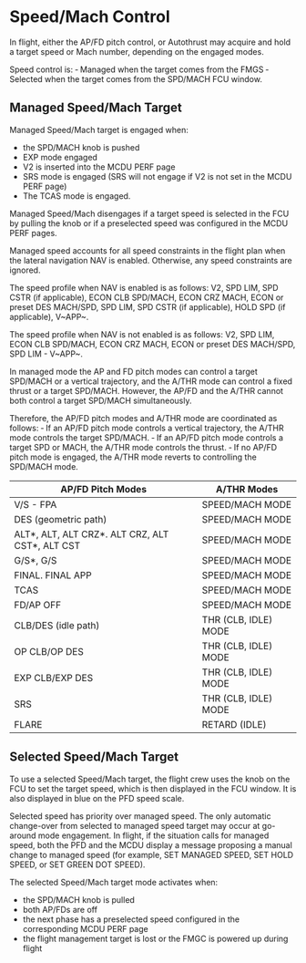# Speed/Mach Control
In flight, either the AP/FD pitch control, or Autothrust may acquire and hold a target speed or Mach
number, depending on the engaged modes.

Speed control is:
‐ Managed when the target comes from the FMGS
‐ Selected when the target comes from the SPD/MACH FCU window.

## Managed Speed/Mach Target
Managed Speed/Mach target is engaged when:

- the SPD/MACH knob is pushed
- EXP mode engaged
- V2 is inserted into the MCDU PERF page
- SRS mode is engaged (SRS will not engage if V2 is not set in the MCDU PERF page)
- The TCAS mode is engaged.

Managed Speed/Mach disengages if a target speed is selected in the FCU by pulling the knob or if a preselected speed
was configured in the MCDU PERF pages.

Managed speed accounts for all speed constraints in the flight plan when the lateral navigation NAV is enabled.
Otherwise, any speed constraints are ignored.

The speed profile when NAV is enabled is as follows: V2, SPD LIM, SPD CSTR (if applicable), ECON CLB SPD/MACH, ECON
CRZ MACH, ECON or preset DES MACH/SPD, SPD LIM, SPD CSTR (if applicable), HOLD SPD (if applicable), V~APP~.

The speed profile when NAV is not enabled is as follows: V2, SPD LIM, ECON CLB SPD/MACH, ECON CRZ MACH, ECON or
preset DES MACH/SPD, SPD LIM - V~APP~.

In managed mode the AP and FD pitch modes can control a target SPD/MACH or a vertical trajectory, and the A/THR
mode can control a fixed thrust or a target SPD/MACH. However, the AP/FD and the A/THR cannot
both control a target SPD/MACH simultaneously.

Therefore, the AP/FD pitch modes and A/THR mode are coordinated as follows:
‐ If an AP/FD pitch mode controls a vertical trajectory, the A/THR mode controls the target SPD/MACH.
‐ If an AP/FD pitch mode controls a target SPD or MACH, the A/THR mode controls the thrust.
‐ If no AP/FD pitch mode is engaged, the A/THR mode reverts to controlling the SPD/MACH mode.

| AP/FD Pitch Modes                               | A/THR Modes          |
|-------------------------------------------------|----------------------|
| V/S - FPA                                       | SPEED/MACH MODE      |
| DES (geometric path)                            | SPEED/MACH MODE      |
| ALT*, ALT, ALT CRZ*. ALT CRZ, ALT CST*, ALT CST | SPEED/MACH MODE      |
| G/S*, G/S                                       | SPEED/MACH MODE      |   
| FINAL. FINAL APP                                | SPEED/MACH MODE      |
| TCAS                                            | SPEED/MACH MODE      |
| FD/AP OFF                                       | SPEED/MACH MODE      |
| CLB/DES (idle path)                             | THR (CLB, IDLE) MODE |
| OP CLB/OP DES                                   | THR (CLB, IDLE) MODE |
| EXP CLB/EXP DES                                 | THR (CLB, IDLE) MODE |
| SRS                                             | THR (CLB, IDLE) MODE |
| FLARE                                           | RETARD (IDLE)        |

## Selected Speed/Mach Target
To use a selected Speed/Mach target, the flight crew uses the knob on the FCU to set the target speed, which is
then displayed in the FCU window. It is also displayed in blue on the PFD speed scale.

Selected speed has priority over managed speed. The only automatic change-over from selected to managed speed
target may occur at go-around mode engagement. In flight, if the situation calls for managed speed, both the PFD
and the MCDU display a message proposing a manual change to managed speed (for example, SET MANAGED SPEED, SET HOLD
SPEED, or SET GREEN DOT SPEED).

The selected Speed/Mach target mode activates when:

- the SPD/MACH knob is pulled
- both AP/FDs are off
- the next phase has a preselected speed configured in the corresponding MCDU PERF page
- the flight management target is lost or the FMGC is powered up during flight

